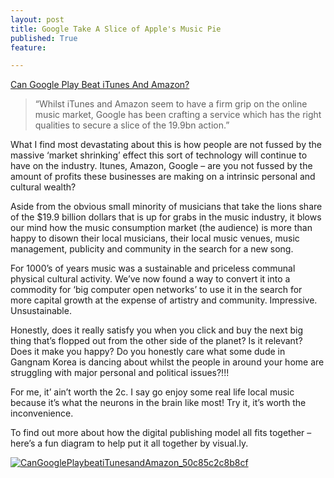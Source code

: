 ```yaml
---
layout: post
title: Google Take A Slice of Apple's Music Pie
published: True
feature: 

---
```


[Can Google Play Beat iTunes And Amazon?](http://visual.ly/can-google-play-beat-itunes-and-amazon)

> “Whilst iTunes and Amazon seem to have a firm grip on the online music market, Google has been crafting a service which has the right qualities to secure a slice of the 19.9bn action.”

What I find most devastating about this is how people are not fussed by the massive ‘market shrinking’ effect this sort of technology will continue to have on the industry. Itunes, Amazon, Google – are you not fussed by the amount of profits these businesses are making on a intrinsic personal and cultural wealth?

Aside from the obvious small minority of musicians that take the lions share of the $19.9 billion dollars that is up for grabs in the music industry, it blows our mind how the music consumption market (the audience) is more than happy to disown their local musicians, their local music venues, music management, publicity and community in the search for a new song.

For 1000’s of years music was a sustainable and priceless communal physical cultural activity. We’ve now found a way to convert it into a commodity for ‘big computer open networks’ to use it in the search for more capital growth at the expense of artistry and community. Impressive. Unsustainable.

Honestly, does it really satisfy you when you click and buy the next big thing that’s flopped out from the other side of the planet? Is it relevant? Does it make you happy? Do you honestly care what some dude in Gangnam Korea is dancing about whilst the people in around your home are struggling with major personal and political issues?!!!

For me, it’ ain’t worth the 2c. I say go enjoy some real life local music because it’s what the neurons in the brain like most! Try it, it’s worth the inconvenience.

To find out more about how the digital publishing model all fits together – here’s a fun diagram to help put it all together by visual.ly.

[![CanGooglePlaybeatiTunesandAmazon_50c85c2c8b8cf](http://www.kahneraja.com/wp-content/uploads/2013/05/CanGooglePlaybeatiTunesandAmazon_50c85c2c8b8cf.jpg)](http://www.kahneraja.com/wp-content/uploads/2013/05/CanGooglePlaybeatiTunesandAmazon_50c85c2c8b8cf.jpg)
